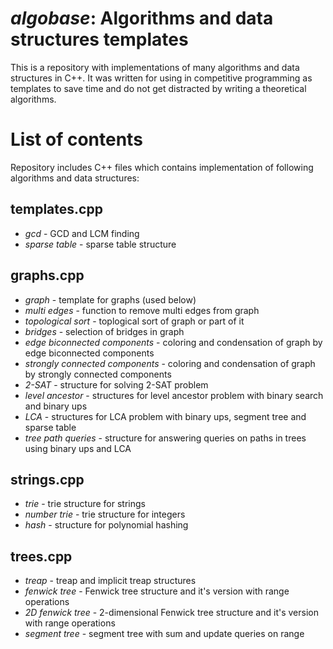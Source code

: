 # _algobase_: Algorithms and data structures templates
This is a repository with implementations of many algorithms and data structures in C++.
It was written for using in competitive programming as templates to save time and do not get distracted by writing a theoretical algorithms.

# List of contents
Repository includes C++ files which contains implementation of following algorithms and data structures:

## templates.cpp
 - *gcd* - GCD and LCM finding
 - *sparse table* - sparse table structure

## graphs.cpp
 - *graph* - template for graphs (used below)
 - *multi edges* - function to remove multi edges from graph
 - *topological sort* - toplogical sort of graph or part of it
 - *bridges* - selection of bridges in graph
 - *edge biconnected components* - coloring and condensation of graph by edge biconnected components
 - *strongly connected components* - coloring and condensation of graph by strongly connected components
 - *2-SAT* - structure for solving 2-SAT problem
 - *level ancestor* - structures for level ancestor problem with binary search and binary ups
 - *LCA* - structures for LCA problem with binary ups, segment tree and sparse table
 - *tree path queries* - structure for answering queries on paths in trees using binary ups and LCA

## strings.cpp
 - *trie* - trie structure for strings
 - *number trie* - trie structure for integers
 - *hash* - structure for polynomial hashing

## trees.cpp
 - *treap* - treap and implicit treap structures
 - *fenwick tree* - Fenwick tree structure and it's version with range operations
 - *2D fenwick tree* - 2-dimensional Fenwick tree structure and it's version with range operations
 - *segment tree* - segment tree with sum and update queries on range